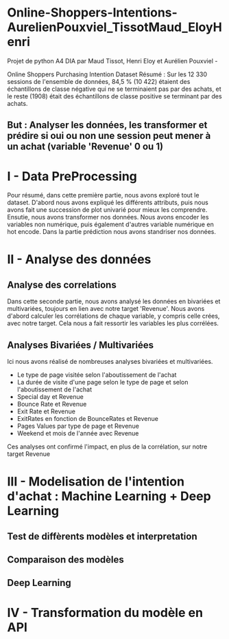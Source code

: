# Online-Shoppers-Intentions-AurelienPouxviel_TissotMaud_EloyHenri
Projet de python A4 DIA par Maud Tissot, Henri Eloy et Aurélien Pouxviel - 

Online Shoppers Purchasing Intention Dataset
Résumé : Sur les 12 330 sessions de l'ensemble de données, 84,5 % (10 422) étaient des échantillons de classe négative qui ne se terminaient pas par des achats, et le reste (1908) était des échantillons de classe positive se terminant par des achats.

## But : Analyser les données, les transformer et prédire si oui ou non une session peut mener à un achat (variable 'Revenue' 0 ou 1)

# I - Data PreProcessing

Pour résumé, dans cette première partie, nous avons exploré tout le dataset. D'abord nous avons expliqué les différents attributs, puis nous avons fait une succession de plot univarié pour mieux les comprendre.
Ensutie, nous avons transformer nos données. Nous avons encoder les variables non numérique, puis également d'autres variable numérique en hot encode.
Dans la partie prédiction nous avons standriser nos données.

# II - Analyse des données
  ## Analyse des correlations
  
Dans cette seconde partie, nous avons analysé les données en bivariées et multivariées, toujours en lien avec notre target 'Revenue'.
Nous avons d'abord calculer les corrélations de chaque variable, y compris celle crées, avec notre target. Cela nous a fait ressortir les variables les plus corrélées.

  ## Analyses Bivariées / Multivariées
  
Ici nous avons réalisé de nombreuses analyses bivariées et multivariées.
  - Le type de page visitée selon l'aboutissement de l'achat
  - La durée de visite d'une page selon le type de page et selon l'aboutissement de l'achat
  - Special day et Revenue
  - Bounce Rate et Revenue
  - Exit Rate et Revenue
  - ExitRates en fonction de BounceRates et Revenue
  - Pages Values par type de page et Revenue
  - Weekend et mois de l'année avec Revenue

Ces analyses ont confirmé l'impact, en plus de la corrélation, sur notre target Revenue

# III - Modelisation de l'intention d'achat : Machine Learning + Deep Learning
  ## Test de diffèrents modèles et interpretation
  ## Comparaison des modèles
  ## Deep Learning
  
# IV - Transformation du modèle en API

